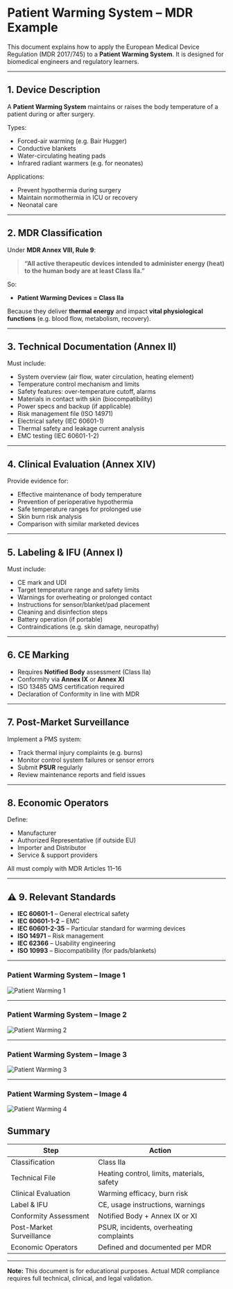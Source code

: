 # Patient Warming System – MDR Example

This document explains how to apply the European Medical Device Regulation (MDR 2017/745) to a **Patient Warming System**. It is designed for biomedical engineers and regulatory learners.

---

##  1. Device Description

A **Patient Warming System** maintains or raises the body temperature of a patient during or after surgery.

Types:
- Forced-air warming (e.g. Bair Hugger)
- Conductive blankets
- Water-circulating heating pads
- Infrared radiant warmers (e.g. for neonates)

Applications:
- Prevent hypothermia during surgery  
- Maintain normothermia in ICU or recovery  
- Neonatal care

---

##  2. MDR Classification

Under **MDR Annex VIII, Rule 9**:

> **“All active therapeutic devices intended to administer energy (heat) to the human body are at least Class IIa.”**

So:
- **Patient Warming Devices = Class IIa**

Because they deliver **thermal energy** and impact **vital physiological functions** (e.g. blood flow, metabolism, recovery).

---

##  3. Technical Documentation (Annex II)

Must include:

- System overview (air flow, water circulation, heating element)
- Temperature control mechanism and limits
- Safety features: over-temperature cutoff, alarms
- Materials in contact with skin (biocompatibility)
- Power specs and backup (if applicable)
- Risk management file (ISO 14971)
- Electrical safety (IEC 60601-1)
- Thermal safety and leakage current analysis
- EMC testing (IEC 60601-1-2)

---

##  4. Clinical Evaluation (Annex XIV)

Provide evidence for:

- Effective maintenance of body temperature
- Prevention of perioperative hypothermia
- Safe temperature ranges for prolonged use
- Skin burn risk analysis
- Comparison with similar marketed devices

---

##  5. Labeling & IFU (Annex I)

Must include:

- CE mark and UDI
- Target temperature range and safety limits
- Warnings for overheating or prolonged contact
- Instructions for sensor/blanket/pad placement
- Cleaning and disinfection steps
- Battery operation (if portable)
- Contraindications (e.g. skin damage, neuropathy)

---

##  6. CE Marking

- Requires **Notified Body** assessment (Class IIa)
- Conformity via **Annex IX** or **Annex XI**
- ISO 13485 QMS certification required
- Declaration of Conformity in line with MDR

---

##  7. Post-Market Surveillance

Implement a PMS system:

- Track thermal injury complaints (e.g. burns)
- Monitor control system failures or sensor errors
- Submit **PSUR** regularly
- Review maintenance reports and field issues

---

##  8. Economic Operators

Define:

- Manufacturer
- Authorized Representative (if outside EU)
- Importer and Distributor
- Service & support providers

All must comply with MDR Articles 11–16

---

## ⚠ 9. Relevant Standards

- **IEC 60601-1** – General electrical safety  
- **IEC 60601-1-2** – EMC  
- **IEC 60601-2-35** – Particular standard for warming devices  
- **ISO 14971** – Risk management  
- **IEC 62366** – Usability engineering  
- **ISO 10993** – Biocompatibility (for pads/blankets)

---
### Patient Warming System – Image 1
![Patient Warming 1](../assets/images/patient-warming-system-1.jpg)

---

### Patient Warming System – Image 2
![Patient Warming 2](../assets/images/patient-warming-system-2.jpg)

---

### Patient Warming System – Image 3
![Patient Warming 3](../assets/images/patient-warming-system-3.jpg)

---

### Patient Warming System – Image 4
![Patient Warming 4](../assets/images/patient-warming-system-4.jpg)


##  Summary

| Step                         | Action                                      |
|------------------------------|---------------------------------------------|
| Classification               | Class IIa                                   |
| Technical File               | Heating control, limits, materials, safety  |
| Clinical Evaluation          | Warming efficacy, burn risk                 |
| Label & IFU                  | CE, usage instructions, warnings            |
| Conformity Assessment        | Notified Body + Annex IX or XI              |
| Post-Market Surveillance     | PSUR, incidents, overheating complaints     |
| Economic Operators           | Defined and documented per MDR              |

---

**Note:** This document is for educational purposes. Actual MDR compliance requires full technical, clinical, and legal validation.
